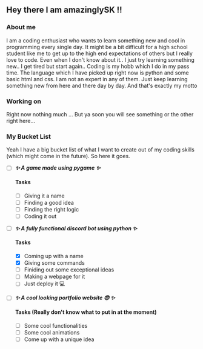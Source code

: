 ## Hey there I am amazinglySK !!

### About me

I am a coding enthusiast who wants to learn something new and cool in programming every single day. It might be a bit difficult for a high school student like me to get up to the high end expectations of others but I really love to code. Even when I don't know about it.. I just try learning something new.. I get tired but start again.. Coding is my hobb which I do in my pass time. The language which I have picked up right now is python and some basic html and css. I am not an expert in any of them. Just keep learning something new from here and there day by day. And that's exactly my motto

### Working on

Right now nothing much ... But ya soon you will see something or the other right here...

### My Bucket List

Yeah I have a big bucket list of what I want to create out of my coding skills (which might come in the future). So here it goes.

- [ ] **_✨ A game made using pygame ✨_**

  #### Tasks

  - [ ] Giving it a name
  - [ ] Finding a good idea
  - [ ] Finding the right logic
  - [ ] Coding it out

- [ ] **_✨ A fully functional discord bot using python ✨_**

  #### Tasks

  - [x] Coming up with a name
  - [x] Giving some commands
  - [ ] Finiding out some exceptional ideas
  - [ ] Making a webpage for it
  - [ ] Just deploy it 💻

- [ ] **_✨ A cool looking portfolio website 😎 ✨_**

  #### Tasks (Really don't know what to put in at the moment)

  - [ ] Some cool functionalities
  - [ ] Some cool animations
  - [ ] Come up with a unique idea
